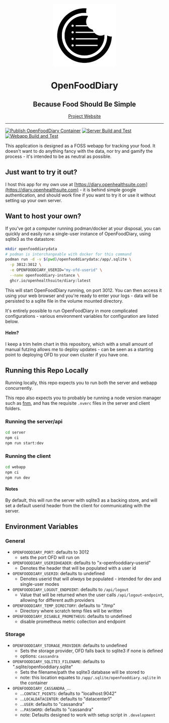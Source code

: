 <div align="center">
    <img width="200" src="/assets/ofd_logo.svg" alt="OFD Logo">
<h1>OpenFoodDiary</h1>
<h2>Because Food Should Be Simple</h2>
<a href="https://www.openfooddiary.com/">Project Website</a>
<hr/>
</div>

[![Publish OpenFoodDiary Container](https://github.com/OpenHealthSuite/diary/actions/workflows/publish.yml/badge.svg)](https://github.com/OpenHealthSuite/diary/actions/workflows/publish.yml)
[![Server Build and Test](https://github.com/OpenHealthSuite/diary/actions/workflows/build_and_test_server.yml/badge.svg)](https://github.com/OpenHealthSuite/diary/actions/workflows/build_and_test_server.yml) [![Webapp Build and Test](https://github.com/OpenHealthSuite/diary/actions/workflows/build_and_test_webapp.yml/badge.svg)](https://github.com/OpenHealthSuite/diary/actions/workflows/build_and_test_webapp.yml)

This application is designed as a FOSS webapp for tracking your food. It doesn't want to do anything fancy with the data, nor try and gamify the process - it's intended to be as neutral as possible.

## Just want to try it out?

I host this app for my own use at [https://diary.openhealthsuite.com](https://diary.openhealthsuite.com) - it is behind simple google authentication, and should work fine if you want to try it or use it without setting up your own server.

## Want to host your own?

If you've got a computer running podman/docker at your disposal, you can quickly and easily run a single-user instance of OpenFoodDiary, using sqlite3 as the datastore:

```bash
mkdir openfooddiarydata
# podman is interchangeable with docker for this command
podman run -d -v $(pwd)/openfooddiarydata:/app/.sqlite \
  -p 3012:3012 \
  -e OPENFOODDIARY_USERID="my-ofd-userid" \
  --name openfooddiary-instance \
  ghcr.io/openhealthsuite/diary:latest
```

This will start OpenFoodDiary running, on port 3012. You can then access it using your web browser and you're ready to enter your logs - data will be persisted to a sqlite file in the volume mounted directory.

It's entirely possible to run OpenFoodDiary in more complicated configurations - various environment variables for configuration are listed below.

#### Helm?

I keep a trim helm chart in this repository, which with a small amount of manual futzing allows me to deploy updates - can be seen as a starting point to deploying OFD to your own cluster if you have one.

## Running this Repo Locally

Running locally, this repo expects you to run both the server and webapp concurrently.

This repo also expects you to probably be running a node version manager such as [fnm](https://github.com/Schniz/fnm), and has the requisite `.nvmrc` files in the server and client folders.

### Running the server/api

```bash
cd server
npm ci
npm run start:dev
```

### Running the client

```bash
cd webapp
npm ci
npm run dev
```

#### Notes

By default, this will run the server with sqlite3 as a backing store, and will set a default userid header from the client for communicating with the server.

## Environment Variables

### General

- `OPENFOODDIARY_PORT`: defaults to 3012
  - sets the port OFD will run on
- `OPENFOODDIARY_USERIDHEADER`: defaults to "x-openfooddiary-userid"
  - Denotes the header that will be populated with a user id
- `OPENFOODDIARY_USERID`: defaults to undefined
  - Denotes userid that will _always_ be populated - intended for dev and single-user modes
- `OPENFOODDIARY_LOGOUT_ENDPOINT`: defaults to `/api/logout`
  - Value that will be returned when the user calls `/api/logout-endpoint`, allowing for different auth providers
- `OPENFOODDIARY_TEMP_DIRECTORY`: defaults to "/tmp"
  - Directory where scratch temp files will be written
- `OPENFOODDIARY_DISABLE_PROMETHEUS`: defaults to undefined
  - disable prometheus metric collection and endpoint

### Storage

- `OPENFOODDIARY_STORAGE_PROVIDER`: defaults to undefined
  - Sets the storage provider, OFD falls back to sqlite3 if none is defined
  - options: `cassandra`
- `OPENFOODDIARY_SQLITE3_FILENAME`: defaults to ".sqlite/openfooddiary.sqlite"
  - Sets the filename/path the sqlite3 database will be stored to
  - note: this location equates to `/app/.sqlite/openfooddiary.sqlite` in the container
- `OPENFOODDIARY_CASSANDRA_`...
  - ...`CONTACT_POINTS`: defaults to "localhost:9042"
  - ...`LOCALDATACENTER`: defaults to "datacenter1"
  - ...`USER`: defaults to "cassandra"
  - ...`PASSWORD`: defaults to "cassandra"
  - note: Defaults designed to work with setup script in `.development`
